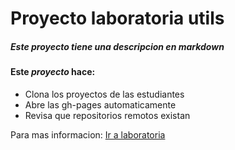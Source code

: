 # Proyecto laboratoria utils

##### Este proyecto tiene una descripcion en _markdown_

#### Este *proyecto* hace:

* Clona los proyectos de las estudiantes
* Abre las gh-pages automaticamente
* Revisa que repositorios remotos existan

Para mas informacion: [Ir a laboratoria](http://www.laboratoria.la)